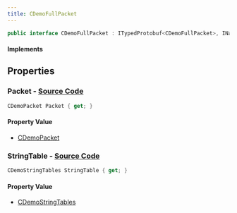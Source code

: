 ```yaml
---
title: CDemoFullPacket
---
```


```csharp
public interface CDemoFullPacket : ITypedProtobuf<CDemoFullPacket>, INativeHandle
```

#### Implements

## Properties

### **Packet** - [Source Code](https://github.com/swiftly-solution/swiftlys2/blob/main/managed/src/SwiftlyS2.Generated/Protobufs/Interfaces/CDemoFullPacket.cs#L16)

```csharp
CDemoPacket Packet { get; }
```

#### Property Value

- [CDemoPacket](/docs/api/shared/protobufdefinitions/cdemopacket)

### **StringTable** - [Source Code](https://github.com/swiftly-solution/swiftlys2/blob/main/managed/src/SwiftlyS2.Generated/Protobufs/Interfaces/CDemoFullPacket.cs#L13)

```csharp
CDemoStringTables StringTable { get; }
```

#### Property Value

- [CDemoStringTables](/docs/api/shared/protobufdefinitions/cdemostringtables)

